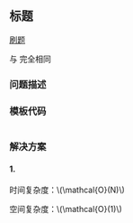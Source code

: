 <script src="https://cdn.bootcss.com/mathjax/2.7.7/MathJax.js?config=TeX-AMS-MML_HTMLorMML"></script>

## 标题

[刷题](qu/solu/Solution.java)

与 []() 完全相同

### 问题描述


### 模板代码

``` java

```

### 解决方案

#### 1. 

[](qu/solu1/Solution.java)

时间复杂度：\\(\mathcal{O}(N)\\)

空间复杂度：\\(\mathcal{O}(1)\\)
